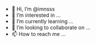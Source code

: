 - 👋 Hi, I’m @imnsss
- 👀 I’m interested in ...
- 🌱 I’m currently learning ...
- 💞️ I’m looking to collaborate on ...
- 📫 How to reach me ...

<!---
imnsss/imnsss is a ✨ special ✨ repository because its `README.md` (this file) appears on your GitHub profile.
You can click the Preview link to take a look at your changes.
--->

